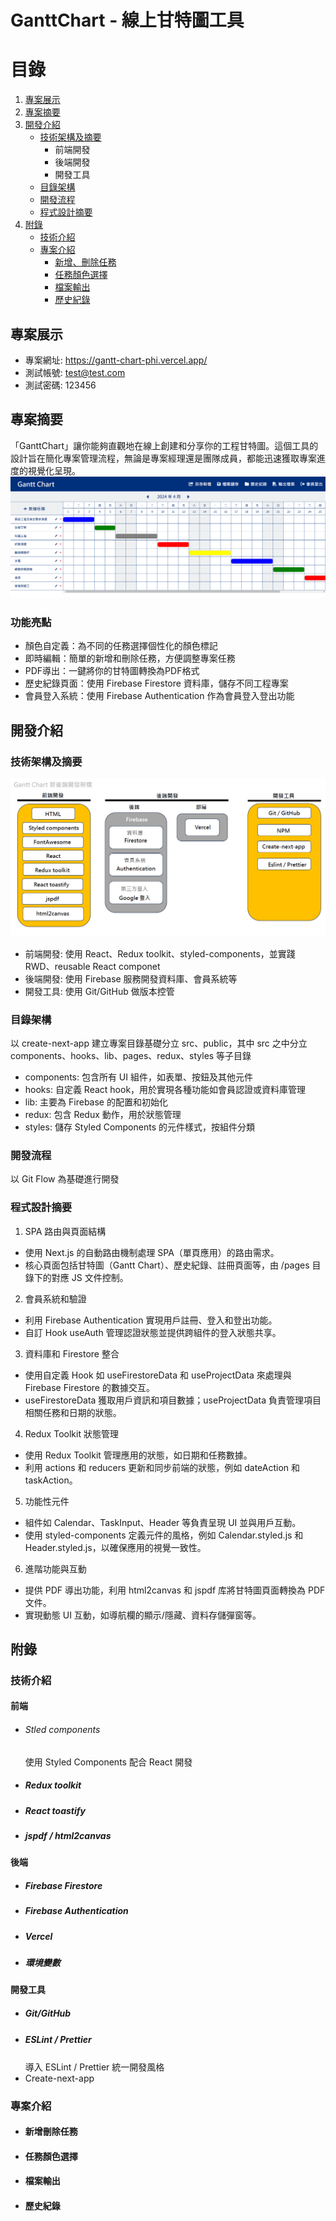 # GanttChart - 線上甘特圖工具
# 目錄
1. [專案展示](#專案展示)
2. [專案摘要](#專案摘要)
3. [開發介紹](#開發介紹)
   - [技術架構及摘要](#技術架構及摘要)
      - 前端開發
      - 後端開發
      - 開發工具
   - [目錄架構](#目錄架構)
   - [開發流程](#開發流程)
   - [程式設計摘要](#程式設計摘要)
4. [附錄](#附錄)
   - [技術介紹](#技術介紹)
   - [專案介紹](#專案介紹)
     - [新增、刪除任務](#新增刪除任務)
     - [任務顏色選擇](#任務顏色選擇)
     - [檔案輸出](#檔案輸出)
     - [歷史紀錄](#歷史紀錄)
     
## 專案展示
- 專案網址: https://gantt-chart-phi.vercel.app/
- 測試帳號: test@test.com   
- 測試密碼: 123456

## 專案摘要
「GanttChart」讓你能夠直觀地在線上創建和分享你的工程甘特圖。這個工具的設計旨在簡化專案管理流程，無論是專案經理還是團隊成員，都能迅速獲取專案進度的視覺化呈現。
 ![](https://raw.githubusercontent.com/jasonlin1993/GanttChart/main/public/images/ReadMeMainPage.png)

### 功能亮點
- 顏色自定義：為不同的任務選擇個性化的顏色標記
- 即時編輯：簡單的新增和刪除任務，方便調整專案任務
- PDF導出：一鍵將你的甘特圖轉換為PDF格式
- 歷史紀錄頁面：使用 Firebase Firestore 資料庫，儲存不同工程專案
- 會員登入系統：使用 Firebase Authentication 作為會員登入登出功能

## 開發介紹
### 技術架構及摘要
![](https://raw.githubusercontent.com/jasonlin1993/GanttChart/main/public/images/developmentArchitecture.png)

- 前端開發: 使用 React、Redux toolkit、styled-components，並實踐 RWD、reusable React componet
- 後端開發: 使用 Firebase 服務開發資料庫、會員系統等
- 開發工具: 使用 Git/GitHub 做版本控管
### 目錄架構
以 create-next-app 建立專案目錄基礎分立 src、public，其中 src 之中分立 components、hooks、lib、pages、redux、styles 等子目錄
- components: 包含所有 UI 組件，如表單、按鈕及其他元件
- hooks: 自定義 React hook，用於實現各種功能如會員認證或資料庫管理
- lib: 主要為 Firebase 的配置和初始化
- redux: 包含 Redux 動作，用於狀態管理
- styles: 儲存 Styled Components 的元件樣式，按組件分類

### 開發流程
以 Git Flow 為基礎進行開發

### 程式設計摘要
1. SPA 路由與頁面結構
- 使用 Next.js 的自動路由機制處理 SPA（單頁應用）的路由需求。
- 核心頁面包括甘特圖（Gantt Chart）、歷史紀錄、註冊頁面等，由 /pages 目錄下的對應 JS 文件控制。
  
2. 會員系統和驗證
- 利用 Firebase Authentication 實現用戶註冊、登入和登出功能。
- 自訂 Hook useAuth 管理認證狀態並提供跨組件的登入狀態共享。

3. 資料庫和 Firestore 整合
- 使用自定義 Hook 如 useFirestoreData 和 useProjectData 來處理與 Firebase Firestore 的數據交互。
- useFirestoreData 獲取用戶資訊和項目數據；useProjectData 負責管理項目相關任務和日期的狀態。

4. Redux Toolkit 狀態管理
- 使用 Redux Toolkit 管理應用的狀態，如日期和任務數據。
- 利用 actions 和 reducers 更新和同步前端的狀態，例如 dateAction 和 taskAction。
  
5. 功能性元件
- 組件如 Calendar、TaskInput、Header 等負責呈現 UI 並與用戶互動。
- 使用 styled-components 定義元件的風格，例如 Calendar.styled.js 和 Header.styled.js，以確保應用的視覺一致性。

6. 進階功能與互動
- 提供 PDF 導出功能，利用 html2canvas 和 jspdf 库將甘特圖頁面轉換為 PDF 文件。
- 實現動態 UI 互動，如導航欄的顯示/隱藏、資料存儲彈窗等。
## 附錄
### 技術介紹
#### 前端
- ###### Stled components
  使用 Styled Components 配合 React 開發
- ##### Redux toolkit
- ##### React toastify
- ##### jspdf / html2canvas

#### 後端
- ##### Firebase Firestore
- ##### Firebase Authentication
- ##### Vercel
- ##### 環境變數
  
#### 開發工具
- ##### Git/GitHub 
- ##### ESLint / Prettier　
  導入 ESLint / Prettier 統一開發風格
- Create-next-app
### 專案介紹
- #### 新增刪除任務
- #### 任務顏色選擇
- #### 檔案輸出
- #### 歷史紀錄
